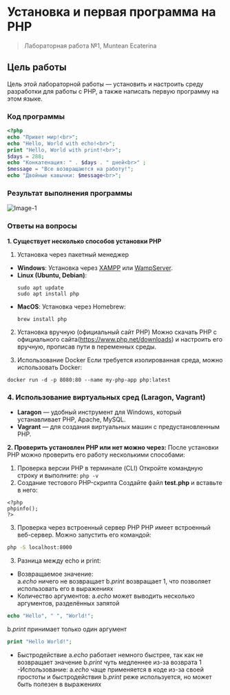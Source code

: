 # Установка и первая программа на PHP
>Лабораторная работа №1, Muntean Ecaterina 
## Цель работы
Цель этой лабораторной работы — установить и настроить среду разработки для работы с PHP, а также написать первую программу на этом языке.
### Код программы
~~~php
<?php
echo "Привет мир!<br>";
echo "Hello, World with echo!<br>";
print "Hello, World with print!<br>";
$days = 288;
echo "Конкатенация: " . $days . " дней<br>" ;
$message = "Все возвращаются на работу!";
echo "Двойные кавычки: $message<br>";
~~~
### Результат выполнения программы
![Image-1](https://imgur.com/c49eZKo.jpg)
### Ответы на вопросы  
**1. Существует несколько способов установки PHP**

1. Установка через пакетный менеджер  
- **Windows**: Установка через [XAMPP](https://www.apachefriends.org/) или [WampServer](https://www.wampserver.com/).  
- **Linux (Ubuntu, Debian)**:  
  ```
  sudo apt update
  sudo apt install php
  ```  
- **MacOS**: Установка через Homebrew:  
  ```
  brew install php
  ```

2. Установка вручную (официальный сайт PHP)
Можно скачать PHP с официального сайта(https://www.php.net/downloads) и настроить его вручную, прописав пути в переменных среды.

3. Использование Docker
Если требуется изолированная среда, можно использовать Docker:  
```
docker run -d -p 8080:80 --name my-php-app php:latest
```

### **4. Использование виртуальных сред (Laragon, Vagrant)**  
- **Laragon** — удобный инструмент для Windows, который устанавливает PHP, Apache, MySQL.  
- **Vagrant** — для создания виртуальных машин с предустановленным PHP.

**2. Проверить установлен PHP или нет можно через:**
После установки PHP можно проверить его работу несколькими способами:  

1. Проверка версии PHP в терминале (CLI)
Откройте командную строку и выполните:  ``` php -v ```  
2. Создание тестового PHP-скрипта 
Создайте файл **test.php** и вставьте в него:  
```
<?php
phpinfo();
?>
```  
3. Проверка через встроенный сервер PHP 
PHP имеет встроенный веб-сервер. Можно запустить его командой:  
```sh
php -S localhost:8000
```  
3. Разница между echo и print: 
- Возвращаемое значение:  
а.*echo* ничего не возвращает
b.*print* возвращает 1, что позволяет использовать его в выражениях
- Количество аргументов:
а.*echo* может выводить несколько аргументов, разделённых запятой
~~~php 
echo "Hello", " ", "World!";
~~~
b.*print* принимает только один аргумент
~~~php 
print "Hello World!";
~~~
- Быстродействие
а.*echo* работает немного быстрее, так как не возвращает значение
b.*print* чуть медленнее из-за возврата 1
-Использование:
а.*echo* чаще применяется в коде из-за своей простоты и быстродействия
b.*print* реже используется, но может быть полезен в выражениях
